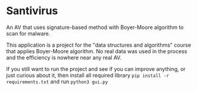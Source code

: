 # Santivirus
An AV that uses signature-based method with Boyer-Moore algorithm to scan for malware.

This application is a project for the "data structures and algorithms" course that applies Boyer-Moore algorithm. No real data was used in the process and the efficiency is nowhere near any real AV.

If you still want to run the project and see if you can improve anything, or just curious about it, then install all required library 
```pip install -r requirements.txt``` and run ```python3 gui.py```
